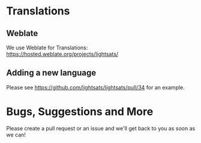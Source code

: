 # Translations

## Weblate

We use Weblate for Translations: https://hosted.weblate.org/projects/lightsats/

## Adding a new language

Please see https://github.com/lightsats/lightsats/pull/34 for an example.

# Bugs, Suggestions and More

Please create a pull request or an issue and we'll get back to you as soon as we can!
